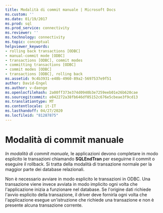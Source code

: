 ```yaml
---
title: Modalità di commit manuale | Microsoft Docs
ms.custom: ''
ms.date: 01/19/2017
ms.prod: sql
ms.prod_service: connectivity
ms.reviewer: ''
ms.technology: connectivity
ms.topic: conceptual
helpviewer_keywords:
- rolling back transactions [ODBC]
- manual-commit mode [ODBC]
- transactions [ODBC], commit modes
- committing transactions [ODBC]
- commit modes [ODBC]
- transactions [ODBC], rolling back
ms.assetid: 9c4b3931-e48b-4960-89a2-5697537e9f51
author: David-Engel
ms.author: v-daenge
ms.openlocfilehash: 2a00ff373e374d0940b3e7259eeb01e26b620cae
ms.sourcegitcommit: e042272a38fb646df05152c676e5cbeae3f9cd13
ms.translationtype: MT
ms.contentlocale: it-IT
ms.lasthandoff: 04/27/2020
ms.locfileid: "81287875"
---
```

# <a name="manual-commit-mode"></a>Modalità di commit manuale
*In modalità di commit manuale,* le applicazioni devono completare in modo esplicito le transazioni chiamando **SQLEndTran** per eseguirne il commit o eseguire il rollback. Si tratta della modalità di transazione normale per la maggior parte dei database relazionali.  
  
 Non è necessario avviare in modo esplicito le transazioni in ODBC. Una transazione viene invece avviata in modo implicito ogni volta che l'applicazione inizia a funzionare nel database. Se l'origine dati richiede l'avvio esplicito della transazione, il driver deve fornirla ogni volta che l'applicazione esegue un'istruzione che richiede una transazione e non è presente alcuna transazione corrente.
